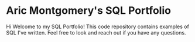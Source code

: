 # Aric Montgomery's SQL Portfolio 

Hi Welcome to my SQL Portfolio! This code repository contains examples of SQL I've written. Feel free to look and reach out if you have any questions. 
